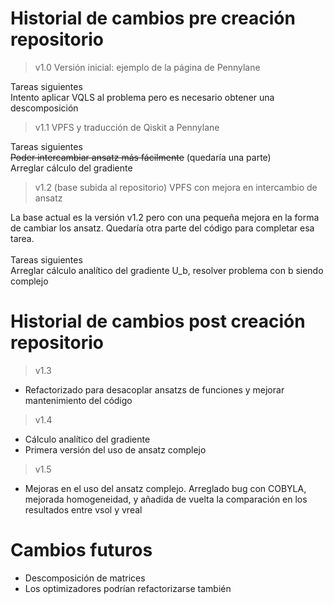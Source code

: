 Historial de cambios pre creación repositorio
============================================
> v1.0 Versión inicial: ejemplo de la página de Pennylane
>
Tareas siguientes <br>
Intento aplicar VQLS al problema pero es necesario obtener una descomposición

> v1.1 VPFS y traducción de Qiskit a Pennylane

Tareas siguientes <br>
~~Poder intercambiar ansatz más fácilmente~~ (quedaría una parte) <br>
Arreglar cálculo del gradiente

> v1.2 (base subida al repositorio) VPFS con mejora en intercambio de ansatz

La base actual es la versión v1.2 pero con una pequeña mejora en la forma de cambiar los ansatz. Quedaría otra parte del código para completar esa
tarea. <br> <br>
Tareas siguientes <br>
Arreglar cálculo analítico del gradiente
U_b, resolver problema con b siendo complejo <br>

Historial de cambios post creación repositorio
============================================

> v1.3

- Refactorizado para desacoplar ansatzs de funciones y mejorar mantenimiento del código

> v1.4

- Cálculo analítico del gradiente
- Primera versión del uso de ansatz complejo

> v1.5

- Mejoras en el uso del ansatz complejo. Arreglado bug con COBYLA, mejorada homogeneidad, y añadida de vuelta la comparación en los resultados entre
  vsol y vreal

Cambios futuros
===============

- Descomposición de matrices
- Los optimizadores podrían refactorizarse también
